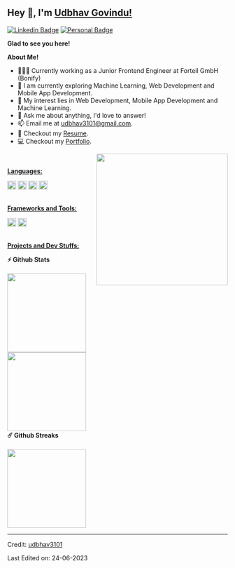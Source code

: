 
## Hey 👋, I'm [Udbhav Govindu!](https://github.com/udbhav3101/)

[![Linkedin Badge](https://img.shields.io/badge/-LinkedIn-0e76a8?style=flat-square&logo=Linkedin&logoColor=white)](https://www.linkedin.com/in/udbhav-govindu/)
[![Personal Badge](https://img.shields.io/badge/Portfolio-blue)](https://udbhav-portfolio.vercel.app/)


**Glad to see you here!**

 **About Me!**

- 👨🏽‍💻 Currently working as a Junior Frontend Engineer at Forteil GmbH (Bonify)
- 🌱 I am currently exploring Machine Learning, Web Development and Mobile App Development. 
- 🤔 My interest lies in Web Development, Mobile App Development and Machine Learning.
- 💬 Ask me about anything, I'd love to answer!
- 📫 Email me at [udbhav3101@gmail.com](mailto:udbhav3101@gmail.com).
- 📝 Checkout my [Resume](https://github.com/udbhav3101/udbhav3101/blob/main/resume.pdf).
- 💻 Checkout my [Portfolio](https://udbhav-portfolio.vercel.app/).

<img src="https://github.com/udbhav3101/udbhav3101/assets/56537586/9d55737d-7307-42e9-9776-8e8321bd2146" align="right" width="300" height="300"/>


<br/>

**<ins>Languages:</ins>**

<img height="20" src="https://github.com/udbhav3101/udbhav3101/assets/56537586/b0310b8c-e47a-4a86-bf57-cb3ea853a748">
<img height="20" src="https://github.com/udbhav3101/udbhav3101/assets/56537586/96a6e817-4617-4129-aaab-2bfb6ed9f7de">
<img height="20" src="https://github.com/udbhav3101/udbhav3101/assets/56537586/331b401f-2fe4-4406-bc73-3c2d8768c9fe">
<img height="20" src="https://github.com/udbhav3101/udbhav3101/assets/56537586/7cad416c-7623-4162-9a83-939474b82595">

<br/>
<br/>

**<ins>Frameworks and Tools:</ins>**

<img height="20" src="https://github.com/udbhav3101/udbhav3101/assets/56537586/13552cc2-0072-451d-95ed-7c1124d07884">
<img height="20" src="https://github.com/udbhav3101/udbhav3101/assets/56537586/b3448b97-f377-4596-838e-7eceb030b2a5">

<br/>
<br/>

**<ins>Projects and Dev Stuffs:</ins>**


  <summary><b>⚡ Github Stats</b></summary>
  <br />
  <img height="180em" src="https://github-readme-stats.vercel.app/api?username=udbhav3101&show_icons=true&hide_border=true&&count_private=true&include_all_commits=true&theme=dark" />
  <img height="180em" src="https://github-readme-stats.vercel.app/api/top-langs/?username=udbhav3101&show_icons=true&hide_border=true&layout=compact&langs_count=8&theme=dark"/>

  <summary><b>☄️ Github Streaks</b></summary>
  <br />
  <img height="180em" src="https://github-readme-streak-stats.herokuapp.com?user=udbhav3101&theme=dark" />


---
Credit: [udbhav3101](https://github.com/udbhav3101)

Last Edited on: 24-06-2023
